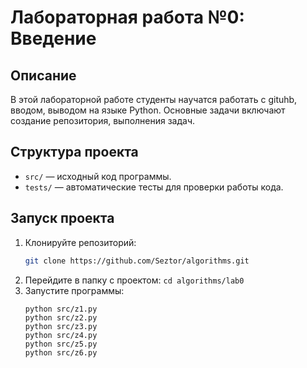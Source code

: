 # Лабораторная работа №0: Введение

## Описание
В этой лабораторной работе студенты научатся работать с gituhb, вводом, выводом на языке Python.
Основные задачи включают создание репозитория, выполнения задач.

## Структура проекта
- `src/` — исходный код программы.
- `tests/` — автоматические тесты для проверки работы кода.

## Запуск проекта
1. Клонируйте репозиторий:
   ```bash
   git clone https://github.com/Seztor/algorithms.git
2. Перейдите в папку с проектом:
    `cd algorithms/lab0`
3. Запустите программы:
     ```
   python src/z1.py
   python src/z2.py
   python src/z3.py
   python src/z4.py
   python src/z5.py
   python src/z6.py
     ```
